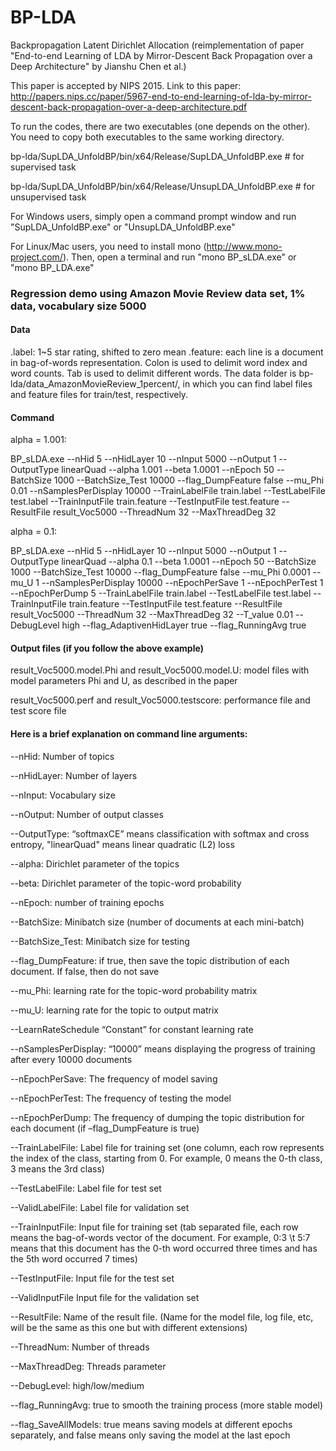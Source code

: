 # BP-LDA
Backpropagation Latent Dirichlet Allocation (reimplementation of paper "End-to-end Learning of LDA by Mirror-Descent Back Propagation over a Deep Architecture" by Jianshu Chen et al.)

This paper is accepted by NIPS 2015.
Link to this paper: http://papers.nips.cc/paper/5967-end-to-end-learning-of-lda-by-mirror-descent-back-propagation-over-a-deep-architecture.pdf

To run the codes, there are two executables (one depends on the other). You need to copy both executables to the same working directory.

bp-lda/SupLDA_UnfoldBP/bin/x64/Release/SupLDA_UnfoldBP.exe # for supervised task

bp-lda/SupLDA_UnfoldBP/bin/x64/Release/UnsupLDA_UnfoldBP.exe # for unsupervised task

For Windows users, simply open a command prompt window and run "SupLDA_UnfoldBP.exe" or "UnsupLDA_UnfoldBP.exe"

For Linux/Mac users, you need to install mono (http://www.mono-project.com/). Then, open a terminal and run "mono BP_sLDA.exe" or "mono BP_LDA.exe"

### Regression demo using Amazon Movie Review data set, 1% data, vocabulary size 5000
#### Data
.label: 1~5 star rating, shifted to zero mean
.feature: each line is a document in bag-of-words representation. Colon is used to delimit word index and word counts. Tab is used to delimit different words.
The data folder is bp-lda/data_AmazonMovieReview_1percent/, in which you can find label files and feature files for train/test, respectively.

#### Command
alpha = 1.001:

BP_sLDA.exe --nHid 5 --nHidLayer 10 --nInput 5000 --nOutput 1 --OutputType linearQuad --alpha 1.001 --beta 1.0001 --nEpoch 50 --BatchSize 1000 --BatchSize_Test 10000 --flag_DumpFeature false --mu_Phi 0.01 --nSamplesPerDisplay 10000 --TrainLabelFile train.label --TestLabelFile test.label --TrainInputFile train.feature --TestInputFile test.feature --ResultFile result_Voc5000 --ThreadNum 32 --MaxThreadDeg 32

alpha = 0.1:

BP_sLDA.exe --nHid 5 --nHidLayer 10 --nInput 5000 --nOutput 1 --OutputType linearQuad --alpha 0.1 --beta 1.0001 --nEpoch 50 --BatchSize 1000 --BatchSize_Test 10000 --flag_DumpFeature false --mu_Phi 0.0001 --mu_U 1 --nSamplesPerDisplay 10000 --nEpochPerSave 1 --nEpochPerTest 1 --nEpochPerDump 5 --TrainLabelFile train.label --TestLabelFile test.label --TrainInputFile train.feature --TestInputFile test.feature --ResultFile result_Voc5000 --ThreadNum 32 --MaxThreadDeg 32 --T_value 0.01 --DebugLevel high --flag_AdaptivenHidLayer true --flag_RunningAvg true

#### Output files (if you follow the above example)
result_Voc5000.model.Phi and result_Voc5000.model.U: model files with model parameters Phi and U, as described in the paper

result_Voc5000.perf and result_Voc5000.testscore: performance file and test score file

#### Here is a brief explanation on command line arguments:

--nHid: Number of topics

--nHidLayer: Number of layers

--nInput: Vocabulary size

--nOutput: Number of output classes

--OutputType: “softmaxCE” means classification with softmax and cross entropy, "linearQuad" means linear quadratic (L2) loss

--alpha: Dirichlet parameter of the topics

--beta: Dirichlet parameter of the topic-word probability

--nEpoch: number of training epochs

--BatchSize: Minibatch size (number of documents at each mini-batch)

--BatchSize_Test: Minibatch size for testing

--flag_DumpFeature: if true, then save the topic distribution of each document. If false, then do not save

--mu_Phi: learning rate for the topic-word probability matrix

--mu_U: learning rate for the topic to output matrix

--LearnRateSchedule “Constant” for constant learning rate

--nSamplesPerDisplay: “10000” means displaying the progress of training after every 10000 documents

--nEpochPerSave: The frequency of model saving

--nEpochPerTest: The frequency of testing the model

--nEpochPerDump: The frequency of dumping the topic distribution for each document (if –flag_DumpFeature is true)

--TrainLabelFile: Label file for training set (one column, each row represents the index of the class, starting from 0. For example, 0 means the 0-th class, 3 means the 3rd class)

--TestLabelFile: Label file for test set

--ValidLabelFile: Label file for validation set

--TrainInputFile: Input file for training set (tab separated file, each row means the bag-of-words vector of the document. For example, 0:3 \t 5:7 means that this document has the 0-th word occurred three times and has the 5th word occurred 7 times)

--TestInputFile: Input file for the test set

--ValidInputFile Input file for the validation set

--ResultFile: Name of the result file. (Name for the model file, log file, etc, will be the same as this one but with different extensions)

--ThreadNum: Number of threads

--MaxThreadDeg: Threads parameter

--DebugLevel: high/low/medium

--flag_RunningAvg: true to smooth the training process (more stable model)

--flag_SaveAllModels: true means saving models at different epochs separately, and false means only saving the model at the last epoch
